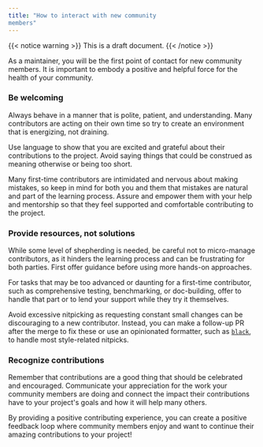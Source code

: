 ```yaml
---
title: "How to interact with new community 
members"
---
```


{{< notice warning >}}
This is a draft document.
{{< /notice >}}

As a maintainer, you will be the first point of 
contact for new community members. It is important 
to embody a positive and helpful force for the 
health of your community.

### Be welcoming
Always behave in a manner that is polite, patient, and understanding. 
Many contributors are acting on their own time so 
try to create an environment that is energizing, 
not draining.

Use language to show that you are excited and 
grateful about their contributions to the project. 
Avoid saying things that could be construed as 
meaning otherwise or being too short.

Many first-time contributors are intimidated and 
nervous about making mistakes, so keep in mind for 
both you and them that mistakes are natural and 
part of the learning process. Assure and empower 
them with your help and mentorship so that they 
feel supported and comfortable contributing to the 
project.

### Provide resources, not solutions
While some level of shepherding is needed, be 
careful not to micro-manage contributors, as it 
hinders the learning process and can be 
frustrating for both parties. First offer guidance 
before using more hands-on approaches.

For tasks that may be too advanced or daunting for 
a first-time contributor, such as comprehensive 
testing, benchmarking, or doc-building, offer to 
handle that part or to lend your support while 
they try it themselves.

Avoid excessive nitpicking as requesting constant 
small changes can be discouraging to a new 
contributor. Instead, you can make a follow-up PR 
after the merge to fix these or use an opinionated 
formatter, such as 
[`black`](https://github.com/psf/black), to handle 
most style-related nitpicks.

### Recognize contributions
Remember that contributions are a good thing that 
should be celebrated and encouraged. Communicate 
your appreciation for the work your community 
members are doing and connect the impact their 
contributions have to your project's goals and how 
it will help many others.

By providing a positive contributing experience, 
you can create a positive feedback loop where 
community members enjoy and want to continue their 
amazing contributions to your project!
